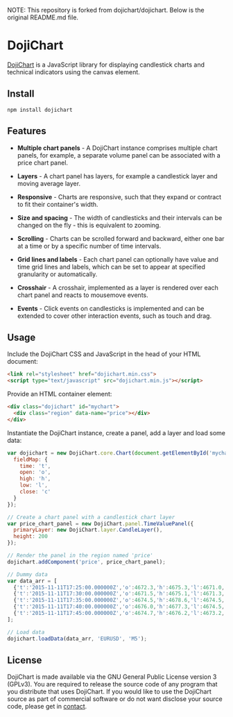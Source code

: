 NOTE: This repository is forked from dojichart/dojichart. Below is the original README.md file.



# DojiChart

[DojiChart](http://dojichart.com) is a JavaScript library for displaying candlestick charts and technical indicators using the canvas element.

## Install

```
npm install dojichart
```

## Features

- **Multiple chart panels** - A DojiChart instance comprises multiple chart panels, for example, a separate volume panel can be associated with a price chart panel.

- **Layers** - A chart panel has layers, for example a candlestick layer and moving average layer.

- **Responsive** - Charts are responsive, such that they expand or contract to fit their container's width.

- **Size and spacing** - The width of candlesticks and their intervals can be changed on the fly - this is equivalent to zooming.

- **Scrolling** - Charts can be scrolled forward and backward, either one bar at a time or by a specific number of time intervals.

- **Grid lines and labels** - Each chart panel can optionally have value and time grid lines and labels, which can be set to appear at specified granularity or automatically.

- **Crosshair** - A crosshair, implemented as a layer is rendered over each chart panel and reacts to mousemove events.

- **Events** - Click events on candlesticks is implemented and can be extended to cover other interaction events, such as touch and drag.


## Usage

Include the DojiChart CSS and JavaScript in the head of your HTML document:
```html
<link rel="stylesheet" href="dojichart.min.css">
<script type="text/javascript" src="dojichart.min.js"></script>
```

Provide an HTML container element:

```html
<div class="dojichart" id="mychart">
  <div class="region" data-name="price"></div>
</div>
```

Instantiate the DojiChart instance, create a panel, add a layer and load some data:

```javascript
var dojichart = new DojiChart.core.Chart(document.getElementById('mychart'), {
  fieldMap: {
    time: 't',
    open: 'o',
    high: 'h',
    low: 'l',
    close: 'c'
  }
});

// Create a chart panel with a candlestick chart layer
var price_chart_panel = new DojiChart.panel.TimeValuePanel({
  primaryLayer: new DojiChart.layer.CandleLayer(),
  height: 200
});

// Render the panel in the region named 'price'
dojichart.addComponent('price', price_chart_panel);

// Dummy data
var data_arr = [
  {'t':'2015-11-11T17:25:00.000000Z','o':4672.3,'h':4675.3,'l':4671.0,'c':4671.4},
  {'t':'2015-11-11T17:30:00.000000Z','o':4671.5,'h':4675.1,'l':4671.3,'c':4674.5},
  {'t':'2015-11-11T17:35:00.000000Z','o':4674.5,'h':4678.6,'l':4674.5,'c':4676.2},
  {'t':'2015-11-11T17:40:00.000000Z','o':4676.0,'h':4677.3,'l':4674.5,'c':4674.9},
  {'t':'2015-11-11T17:45:00.000000Z','o':4674.7,'h':4676.2,'l':4673.2,'c':4673.3}
];

// Load data
dojichart.loadData(data_arr, 'EURUSD', 'M5');
```

## License

DojiChart is made available via the GNU General Public License version 3 (GPLv3). You are required to release the source code of any program that you distribute that uses DojiChart. If you would like to use the DojiChart source as part of commercial software or do not want disclose your source code, please get in [contact](http://dojichart.com#contact).
